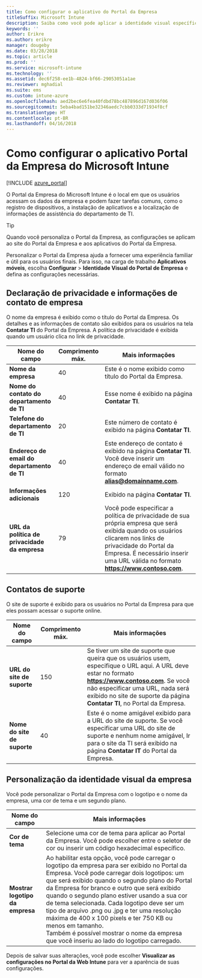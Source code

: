 ```yaml
---
title: Como configurar o aplicativo do Portal da Empresa
titleSuffix: Microsoft Intune
description: Saiba como você pode aplicar a identidade visual específica à empresa ao aplicativo do Portal da Empresa do Intune.
keywords: ''
author: Erikre
ms.author: erikre
manager: dougeby
ms.date: 03/28/2018
ms.topic: article
ms.prod: ''
ms.service: microsoft-intune
ms.technology: ''
ms.assetid: dec6f258-ee1b-4824-bf66-29053051a1ae
ms.reviewer: mghadial
ms.suite: ems
ms.custom: intune-azure
ms.openlocfilehash: aed2bec6e6fea40fdbd78bc487896d167d036f06
ms.sourcegitcommit: 5eba4bad151be32346aedc7cbb0333d71934f8cf
ms.translationtype: HT
ms.contentlocale: pt-BR
ms.lasthandoff: 04/16/2018
---
```

# <a name="how-to-configure-the-microsoft-intune-company-portal-app"></a>Como configurar o aplicativo Portal da Empresa do Microsoft Intune

[!INCLUDE [azure_portal](./includes/azure_portal.md)]

O Portal da Empresa do Microsoft Intune é o local em que os usuários acessam os dados da empresa e podem fazer tarefas comuns, como o registro de dispositivos, a instalação de aplicativos e a localização de informações de assistência do departamento de TI.        

> [!Tip]        
> Quando você personaliza o Portal da Empresa, as configurações se aplicam ao site do Portal da Empresa e aos aplicativos do Portal da Empresa.       

Personalizar o Portal da Empresa ajuda a fornecer uma experiência familiar e útil para os usuários finais. Para isso, na carga de trabalho **Aplicativos móveis**, escolha **Configurar** > **Identidade Visual do Portal de Empresa** e defina as configurações necessárias.      

## <a name="company-contact-information-and-privacy-statement"></a>Declaração de privacidade e informações de contato de empresa        
O nome da empresa é exibido como o título do Portal da Empresa. Os detalhes e as informações de contato são exibidos para os usuários na tela **Contatar TI** do Portal da Empresa. A política de privacidade é exibida quando um usuário clica no link de privacidade.        


|                   Nome do campo                   | Comprimento máx. |                                                                                                 Mais informações                                                                                                 |
|------------------------------------------------|------------|------------------------------------------------------------------------------------------------------------------------------------------------------------------------------------------------------------------|
|         <strong>Nome da empresa</strong>          |     40     |                                                                            Este é o nome exibido como título do Portal da Empresa.                                                                            |
|  <strong>Nome do contato do departamento de TI</strong>   |     40     |                                                                         Esse nome é exibido na página <strong>Contatar TI</strong>.                                                                          |
|  <strong>Telefone do departamento de TI</strong>   |     20     |                                                                    Este número de contato é exibido na página <strong>Contatar TI</strong>.                                                                     |
|  <strong>Endereço de email do departamento de TI</strong>  |     40     |                       Este endereço de contato é exibido na página <strong>Contatar TI</strong>. Você deve inserir um endereço de email válido no formato <strong>alias@domainname.com</strong>.                       |
|    <strong>Informações adicionais</strong>     |    120     |                                                                                Exibido na página <strong>Contatar TI</strong>.                                                                                |
| <strong>URL da política de privacidade da empresa</strong> |     79     | Você pode especificar a política de privacidade de sua própria empresa que será exibida quando os usuários clicarem nos links de privacidade do Portal da Empresa. É necessário inserir uma URL válida no formato <strong><https://www.contoso.com></strong>. |

## <a name="support-contacts"></a>Contatos de suporte     
O site de suporte é exibido para os usuários no Portal da Empresa para que eles possam acessar o suporte online.        



|Nome do campo|Comprimento máx.|Mais informações|        
|-|-|-|     
|**URL do site de suporte**|150|Se tiver um site de suporte que queira que os usuários usem, especifique o URL aqui. A URL deve estar no formato **https://www.contoso.com**. Se você não especificar uma URL, nada será exibido no site de suporte da página **Contatar TI**, no Portal da Empresa.|        
|**Nome do site de suporte**|40|Este é o nome amigável exibido para a URL do site de suporte. Se você especificar uma URL do site de suporte e nenhum nome amigável, Ir para o site da TI será exibido na página **Contatar IT** do Portal da Empresa.       

## <a name="company-branding-customization"></a>Personalização da identidade visual da empresa       
Você pode personalizar o Portal da Empresa com o logotipo e o nome da empresa, uma cor de tema e um segundo plano.     



|Nome do campo|Mais informações|       
|-|-|       
|**Cor de tema**|Selecione uma cor de tema para aplicar ao Portal da Empresa. Você pode escolher entre o seletor de cor ou inserir um código hexadecimal específico.|      
|**Mostrar logotipo da empresa**|Ao habilitar esta opção, você pode carregar o logotipo da empresa para ser exibido no Portal da Empresa. Você pode carregar dois logotipos: um que será exibido quando o segundo plano do Portal da Empresa for branco e outro que será exibido quando o segundo plano estiver usando a sua cor de tema selecionada. Cada logotipo deve ser um tipo de arquivo .png ou .jpg e ter uma resolução máxima de 400 x 100 pixels e ter 750 KB ou menos em tamanho.<br>Também é possível mostrar o nome da empresa que você inseriu ao lado do logotipo carregado.|      

Depois de salvar suas alterações, você pode escolher **Visualizar as configurações no Portal da Web Intune** para ver a aparência de suas configurações.
